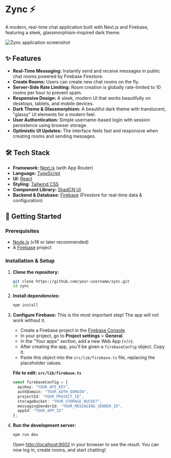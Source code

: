 # Zync ⚡

A modern, real-time chat application built with Next.js and Firebase, featuring a sleek, glassmorphism-inspired dark theme.

<img src="https://placehold.co/800x600.png" alt="Zync application screenshot" data-ai-hint="chat application" />

## ✨ Features

- **Real-Time Messaging:** Instantly send and receive messages in public chat rooms powered by Firebase Firestore.
- **Create Rooms:** Users can create new chat rooms on the fly.
- **Server-Side Rate Limiting:** Room creation is globally rate-limited to 10 rooms per hour to prevent spam.
- **Responsive Design:** A sleek, modern UI that works beautifully on desktops, tablets, and mobile devices.
- **Dark Theme & Glassmorphism:** A beautiful dark theme with translucent, "glassy" UI elements for a modern feel.
- **User Authentication:** Simple username-based login with session persistence using browser storage.
- **Optimistic UI Updates:** The interface feels fast and responsive when creating rooms and sending messages.

## 🛠️ Tech Stack

- **Framework:** [Next.js](https://nextjs.org/) (with App Router)
- **Language:** [TypeScript](https://www.typescriptlang.org/)
- **UI:** [React](https://reactjs.org/)
- **Styling:** [Tailwind CSS](https://tailwindcss.com/)
- **Component Library:** [ShadCN UI](https://ui.shadcn.com/)
- **Backend & Database:** [Firebase](https://firebase.google.com/) (Firestore for real-time data & configuration)

## 🚀 Getting Started

### Prerequisites

- [Node.js](https://nodejs.org/en/) (v18 or later recommended)
- A [Firebase](https://console.firebase.google.com/) project

### Installation & Setup

1.  **Clone the repository:**
    ```bash
    git clone https://github.com/your-username/zync.git
    cd zync
    ```

2.  **Install dependencies:**
    ```bash
    npm install
    ```

3.  **Configure Firebase:**
    This is the most important step! The app will not work without it.
    - Create a Firebase project in the [Firebase Console](https://console.firebase.google.com/).
    - In your project, go to **Project settings** > **General**.
    - In the "Your apps" section, add a new Web App (</>).
    - After creating the app, you'll be given a `firebaseConfig` object. Copy it.
    - Paste this object into the `src/lib/firebase.ts` file, replacing the placeholder values.

    **File to edit: `src/lib/firebase.ts`**
    ```typescript
    const firebaseConfig = {
      apiKey: "YOUR_API_KEY",
      authDomain: "YOUR_AUTH_DOMAIN",
      projectId: "YOUR_PROJECT_ID",
      storageBucket: "YOUR_STORAGE_BUCKET",
      messagingSenderId: "YOUR_MESSAGING_SENDER_ID",
      appId: "YOUR_APP_ID"
    };
    ```

4.  **Run the development server:**
    ```bash
    npm run dev
    ```

    Open [http://localhost:9002](http://localhost:9002) in your browser to see the result. You can now log in, create rooms, and start chatting!
